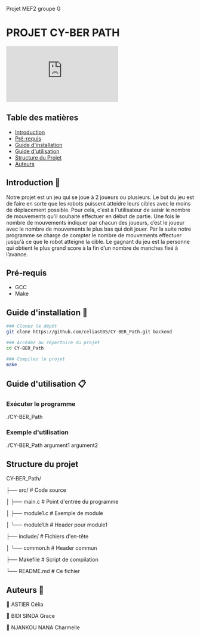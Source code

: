 
Projet MEF2 groupe G
# PROJET CY-BER PATH

![photo projet](https://github.com/celiast05/Projet/blob/main/image.img)

##  Table des matières

- [Introduction](#Introduction)
- [Pré-requis](#Pré-requis)
- [Guide d'installation](#Guide-d'installation)
- [Guide d'utilisation](#Guide-d'utilisation)
- [Structure du Projet](#Structure-du-projet)
- [Auteurs](#Auteurs)
  
## Introduction 📝

Notre projet est un jeu qui se joue à 2 joueurs ou plusieurs. Le but du jeu est de faire en sorte que les robots puissent atteidre leurs cibles avec le moins de déplacement possible. Pour cela, c'est à l'utilisateur de saisir le nombre de mouvements qu'il souhaite effectuer en début de partie. Une fois le nombre de mouvements indiquer par chacun des joueurs, c’est le joueur avec le nombre de mouvements le plus bas qui doit jouer. Par la suite notre programme se charge de compter le nombre de mouvements effectuer jusqu'à ce que le robot atteigne la cible. Le gagnant du jeu est la personne qui obtient le plus grand score à la fin d’un nombre de manches fixé à l’avance.


## Pré-requis

- GCC
- Make

## Guide d'installation 📔 

```bash
### Clonez le dépôt
git clone https://github.com/celiast05/CY-BER_Path.git backend

### Accédez au répertoire du projet
cd CY-BER_Path

### Compilez le projet
make
```


## Guide d'utilisation 📋

### Exécuter le programme
./CY-BER_Path

### Exemple d'utilisation
./CY-BER_Path argument1 argument2

## Structure du projet 

CY-BER_Path/

├── src/            # Code source

│   ├── main.c      # Point d'entrée du programme

│   ├── module1.c   # Exemple de module

│   └── module1.h   # Header pour module1


├── include/        # Fichiers d'en-tête

│   └── common.h    # Header commun

├── Makefile        # Script de compilation

└── README.md       # Ce fichier

## Auteurs 👤  
👤 ASTIER Célia

👤 BIDI SINDA Grace

👤 NJANKOU NANA Charmelle

